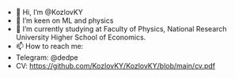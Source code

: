 - 👋 Hi, I’m @KozlovKY
- 👀 I’m keen on ML and physics
- 🌱 I’m currently studying at Faculty of Physics, National Research University Higher School of Economics. 
- 📫 How to reach me:
-   Telegram: @dedpe
-   CV: https://github.com/KozlovKY/KozlovKY/blob/main/cv.pdf

<!---
KozlovKY/KozlovKY is a ✨ special ✨ repository because its `README.md` (this file) appears on your GitHub profile.
You can click the Preview link to take a look at your changes.
--->
